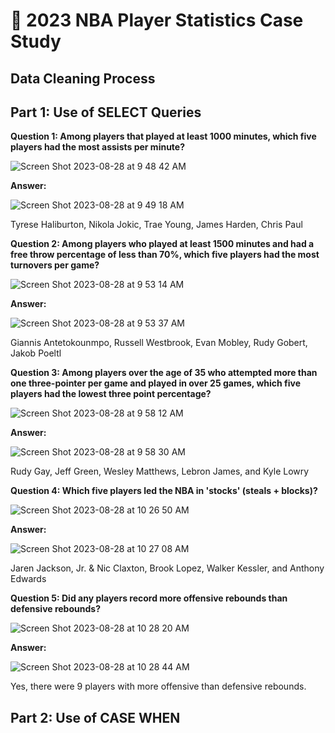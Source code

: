 # 🏀 2023 NBA Player Statistics Case Study

## Data Cleaning Process

## Part 1: Use of SELECT Queries

**Question 1: Among players that played at least 1000 minutes, which five players had the most assists per minute?**

![Screen Shot 2023-08-28 at 9 48 42 AM](https://github.com/JacksonWaddleton/2023-nba-stats/assets/42299047/198a6579-3c75-44fd-889d-5bddafddea35)

**Answer:**

![Screen Shot 2023-08-28 at 9 49 18 AM](https://github.com/JacksonWaddleton/2023-nba-stats/assets/42299047/c6899c99-8f2c-4b39-9626-5a55256bf365)

Tyrese Haliburton, Nikola Jokic, Trae Young, James Harden, Chris Paul 

**Question 2: Among players who played at least 1500 minutes and had a free throw percentage of less than 70%, which five players had the most turnovers per game?**

![Screen Shot 2023-08-28 at 9 53 14 AM](https://github.com/JacksonWaddleton/2023-nba-stats/assets/42299047/af3e3baf-4161-4051-9a69-b859f16217de)

**Answer:**

![Screen Shot 2023-08-28 at 9 53 37 AM](https://github.com/JacksonWaddleton/2023-nba-stats/assets/42299047/ee9e8727-5783-415a-a1f3-c6a31ad9aafe)

Giannis Antetokounmpo, Russell Westbrook, Evan Mobley, Rudy Gobert, Jakob Poeltl

**Question 3: Among players over the age of 35 who attempted more than one three-pointer per game and played in over 25 games, which five players had the lowest three point percentage?**

![Screen Shot 2023-08-28 at 9 58 12 AM](https://github.com/JacksonWaddleton/2023-nba-stats/assets/42299047/fa069820-9961-474d-9a3c-6a938b466b21)

**Answer:**

![Screen Shot 2023-08-28 at 9 58 30 AM](https://github.com/JacksonWaddleton/2023-nba-stats/assets/42299047/7fbf6828-e694-4dc4-b30c-7a850b475d0b)

Rudy Gay, Jeff Green, Wesley Matthews, Lebron James, and Kyle Lowry

**Question 4: Which five players led the NBA in 'stocks' (steals + blocks)?**

![Screen Shot 2023-08-28 at 10 26 50 AM](https://github.com/JacksonWaddleton/2023-nba-stats/assets/42299047/d8d70869-5f9a-43e3-a829-5ec82a19b96d)

**Answer:**

![Screen Shot 2023-08-28 at 10 27 08 AM](https://github.com/JacksonWaddleton/2023-nba-stats/assets/42299047/0c476fd2-573e-44b5-a130-05fe9d6f637c)

Jaren Jackson, Jr. & Nic Claxton, Brook Lopez, Walker Kessler, and Anthony Edwards

**Question 5: Did any players record more offensive rebounds than defensive rebounds?**

![Screen Shot 2023-08-28 at 10 28 20 AM](https://github.com/JacksonWaddleton/2023-nba-stats/assets/42299047/83838ace-cf21-49e1-a9f3-55c9412828cc)

**Answer:**

![Screen Shot 2023-08-28 at 10 28 44 AM](https://github.com/JacksonWaddleton/2023-nba-stats/assets/42299047/a5351171-349e-462d-bf59-ab2bff580019)

Yes, there were 9 players with more offensive than defensive rebounds. 







## Part 2: Use of CASE WHEN 

